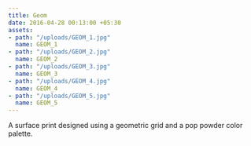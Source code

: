 ```yaml
---
title: Geom
date: 2016-04-28 00:13:00 +05:30
assets:
- path: "/uploads/GEOM_1.jpg"
  name: GEOM_1
- path: "/uploads/GEOM_2.jpg"
  name: GEOM_2
- path: "/uploads/GEOM_3.jpg"
  name: GEOM_3
- path: "/uploads/GEOM_4.jpg"
  name: GEOM_4
- path: "/uploads/GEOM_5.jpg"
  name: GEOM_5
---
```


A surface print designed using a geometric grid and a pop powder color palette.
